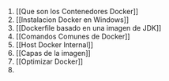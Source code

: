 1. [[Que son los Contenedores Docker]]
2. [[Instalacion Docker en Windows]]
3. [[Dockerfile basado en una imagen de JDK]]
4. [[Comandos Comunes de Docker]]
5. [[Host Docker Internal]]
6. [[Capas de la imagen]]
7. [[Optimizar Docker]]
8. 
